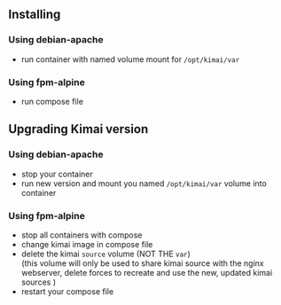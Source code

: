 ## Installing
### Using debian-apache
- run container with named volume mount for `/opt/kimai/var`
### Using fpm-alpine
- run compose file

## Upgrading Kimai version
### Using debian-apache
- stop your container
- run new version and mount you named `/opt/kimai/var` volume into container
### Using fpm-alpine
- stop all containers with compose
- change kimai image in compose file
- delete the kimai `source` volume (NOT THE `var`)  
  (this volume will only be used to share kimai source with the nginx webserver, delete forces to recreate and use the new, updated kimai sources )
- restart your compose file